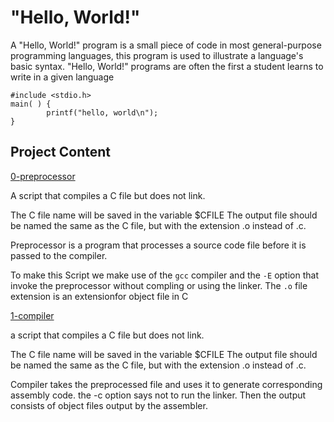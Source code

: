 # "Hello, World!"

A "Hello, World!" program is a small piece of code in most general-purpose programming languages, this program is used to illustrate a language's basic syntax. "Hello, World!" programs are often the first a student learns to write in a given language

```
#include <stdio.h>
main( ) {
        printf("hello, world\n");
}
```


## Project Content 

[0-preprocessor](0-preprocessor)

A script that compiles a C file but does not link.

The C file name will be saved in the variable $CFILE
The output file should be named the same as the C file, but with the extension .o instead of .c.

Preprocessor is a program that processes a source code file before it is passed to the compiler.

To make this Script we make use of the `gcc` compiler and the `-E` option that invoke the preprocessor without compling or using the linker. The `.o` file extension is an extensionfor object file in C


[1-compiler](1-compiler)

 a script that compiles a C file but does not link.

The C file name will be saved in the variable $CFILE
The output file should be named the same as the C file, but with the extension .o instead of .c.

Compiler takes the preprocessed file and uses it to generate corresponding assembly code. 
the -c option says not to run the linker. Then the output consists of object files output by the assembler.



